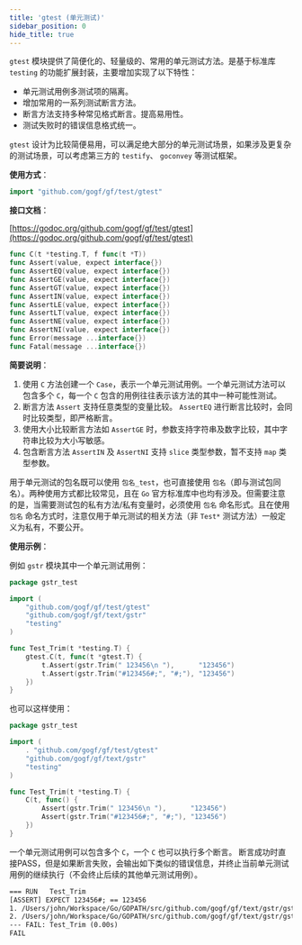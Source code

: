 ```yaml
---
title: 'gtest (单元测试)'
sidebar_position: 0
hide_title: true
---
```


`gtest` 模块提供了简便化的、轻量级的、常用的单元测试方法。是基于标准库 `testing` 的功能扩展封装，主要增加实现了以下特性：

- 单元测试用例多测试项的隔离。
- 增加常用的一系列测试断言方法。
- 断言方法支持多种常见格式断言。提高易用性。
- 测试失败时的错误信息格式统一。

`gtest` 设计为比较简便易用，可以满足绝大部分的单元测试场景，如果涉及更复杂的测试场景，可以考虑第三方的 `testify`、 `goconvey` 等测试框架。

**使用方式**：

```go
import "github.com/gogf/gf/test/gtest"

```

**接口文档**：

[https://godoc.org/github.com/gogf/gf/test/gtest](https://godoc.org/github.com/gogf/gf/test/gtest)

```go
func C(t *testing.T, f func(t *T))
func Assert(value, expect interface{})
func AssertEQ(value, expect interface{})
func AssertGE(value, expect interface{})
func AssertGT(value, expect interface{})
func AssertIN(value, expect interface{})
func AssertLE(value, expect interface{})
func AssertLT(value, expect interface{})
func AssertNE(value, expect interface{})
func AssertNI(value, expect interface{})
func Error(message ...interface{})
func Fatal(message ...interface{})

```

**简要说明**：

1. 使用 `C` 方法创建一个 `Case`，表示一个单元测试用例。一个单元测试方法可以包含多个 `C`，每一个 `C` 包含的用例往往表示该方法的其中一种可能性测试。
2. 断言方法 `Assert` 支持任意类型的变量比较。 `AssertEQ` 进行断言比较时，会同时比较类型，即严格断言。
3. 使用大小比较断言方法如 `AssertGE` 时，参数支持字符串及数字比较，其中字符串比较为大小写敏感。
4. 包含断言方法 `AssertIN` 及 `AssertNI` 支持 `slice` 类型参数，暂不支持 `map` 类型参数。

用于单元测试的包名既可以使用 `包名_test`，也可直接使用 `包名`（即与测试包同名）。两种使用方式都比较常见，且在 `Go` 官方标准库中也均有涉及。但需要注意的是，当需要测试包的私有方法/私有变量时，必须使用 `包名` 命名形式。且在使用 `包名` 命名方式时，注意仅用于单元测试的相关方法（非 `Test*` 测试方法）一般定义为私有，不要公开。

**使用示例**：

例如 `gstr` 模块其中一个单元测试用例：

```go
package gstr_test

import (
    "github.com/gogf/gf/test/gtest"
    "github.com/gogf/gf/text/gstr"
    "testing"
)

func Test_Trim(t *testing.T) {
    gtest.C(t, func(t *gtest.T) {
        t.Assert(gstr.Trim(" 123456\n "),      "123456")
        t.Assert(gstr.Trim("#123456#;", "#;"), "123456")
    })
}

```

也可以这样使用：

```go
package gstr_test

import (
    . "github.com/gogf/gf/test/gtest"
    "github.com/gogf/gf/text/gstr"
    "testing"
)

func Test_Trim(t *testing.T) {
    C(t, func() {
        Assert(gstr.Trim(" 123456\n "),      "123456")
        Assert(gstr.Trim("#123456#;", "#;"), "123456")
    })
}

```

一个单元测试用例可以包含多个 `C`，一个 `C` 也可以执行多个断言。 断言成功时直接PASS，但是如果断言失败，会输出如下类似的错误信息，并终止当前单元测试用例的继续执行（不会终止后续的其他单元测试用例）。

```html
=== RUN   Test_Trim
[ASSERT] EXPECT 123456#; == 123456
1. /Users/john/Workspace/Go/GOPATH/src/github.com/gogf/gf/text/gstr/gstr_z_unit_trim_test.go:20
2. /Users/john/Workspace/Go/GOPATH/src/github.com/gogf/gf/text/gstr/gstr_z_unit_trim_test.go:18
--- FAIL: Test_Trim (0.00s)
FAIL

```